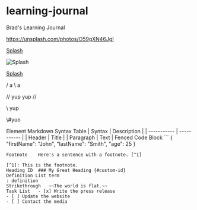 # learning-journal
Brad's Learning Journal


https://unsplash.com/photos/O59gXN46JgI

[Splash](https://unsplash.com/photos/O59gXN46JgI)

![Splash](https://unsplash.com/photos/O59gXN46JgI)

[Splash](https://unsplash.com/photos/O59gXN46JgI)

/ a \ a

// yup 
yup //


\\ yup

\\\#yuo



Element	Markdown Syntax
Table	| Syntax | Description |
| ----------- | ----------- |
| Header | Title |
| Paragraph | Text |
Fenced Code Block	```
{
  "firstName": "John",
  "lastName": "Smith",
  "age": 25
}
```
Footnote	Here's a sentence with a footnote. [^1]

[^1]: This is the footnote.
Heading ID	### My Great Heading {#custom-id}
Definition List	term
: definition
Strikethrough	~~The world is flat.~~
Task List	- [x] Write the press release
- [ ] Update the website
- [ ] Contact the media
